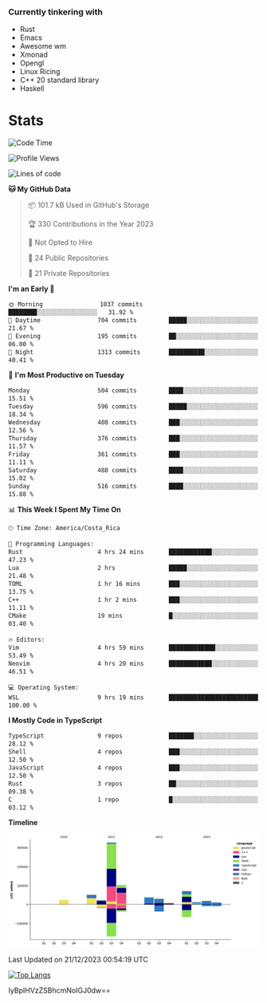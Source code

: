 ### Currently tinkering with
 - Rust
 - Emacs
 - Awesome wm
 - Xmonad
 - Opengl
 - Linux Ricing
 - C++ 20 standard library
 - Haskell

# Stats
<!--START_SECTION:waka-->
![Code Time](http://img.shields.io/badge/Code%20Time-804%20hrs%201%20min-blue)

![Profile Views](http://img.shields.io/badge/Profile%20Views-0-blue)

![Lines of code](https://img.shields.io/badge/From%20Hello%20World%20I%27ve%20Written-707.6%20thousand%20lines%20of%20code-blue)

**🐱 My GitHub Data** 

> 📦 101.7 kB Used in GitHub's Storage 
 > 
> 🏆 330 Contributions in the Year 2023
 > 
> 🚫 Not Opted to Hire
 > 
> 📜 24 Public Repositories 
 > 
> 🔑 21 Private Repositories 
 > 
**I'm an Early 🐤** 

```text
🌞 Morning                1037 commits        ████████░░░░░░░░░░░░░░░░░   31.92 % 
🌆 Daytime                704 commits         █████░░░░░░░░░░░░░░░░░░░░   21.67 % 
🌃 Evening                195 commits         ██░░░░░░░░░░░░░░░░░░░░░░░   06.00 % 
🌙 Night                  1313 commits        ██████████░░░░░░░░░░░░░░░   40.41 % 
```
📅 **I'm Most Productive on Tuesday** 

```text
Monday                   504 commits         ████░░░░░░░░░░░░░░░░░░░░░   15.51 % 
Tuesday                  596 commits         █████░░░░░░░░░░░░░░░░░░░░   18.34 % 
Wednesday                408 commits         ███░░░░░░░░░░░░░░░░░░░░░░   12.56 % 
Thursday                 376 commits         ███░░░░░░░░░░░░░░░░░░░░░░   11.57 % 
Friday                   361 commits         ███░░░░░░░░░░░░░░░░░░░░░░   11.11 % 
Saturday                 488 commits         ████░░░░░░░░░░░░░░░░░░░░░   15.02 % 
Sunday                   516 commits         ████░░░░░░░░░░░░░░░░░░░░░   15.88 % 
```


📊 **This Week I Spent My Time On** 

```text
🕑︎ Time Zone: America/Costa_Rica

💬 Programming Languages: 
Rust                     4 hrs 24 mins       ████████████░░░░░░░░░░░░░   47.23 % 
Lua                      2 hrs               █████░░░░░░░░░░░░░░░░░░░░   21.48 % 
TOML                     1 hr 16 mins        ███░░░░░░░░░░░░░░░░░░░░░░   13.75 % 
C++                      1 hr 2 mins         ███░░░░░░░░░░░░░░░░░░░░░░   11.11 % 
CMake                    19 mins             █░░░░░░░░░░░░░░░░░░░░░░░░   03.40 % 

🔥 Editors: 
Vim                      4 hrs 59 mins       █████████████░░░░░░░░░░░░   53.49 % 
Neovim                   4 hrs 20 mins       ████████████░░░░░░░░░░░░░   46.51 % 

💻 Operating System: 
WSL                      9 hrs 19 mins       █████████████████████████   100.00 % 
```

**I Mostly Code in TypeScript** 

```text
TypeScript               9 repos             ███████░░░░░░░░░░░░░░░░░░   28.12 % 
Shell                    4 repos             ███░░░░░░░░░░░░░░░░░░░░░░   12.50 % 
JavaScript               4 repos             ███░░░░░░░░░░░░░░░░░░░░░░   12.50 % 
Rust                     3 repos             ██░░░░░░░░░░░░░░░░░░░░░░░   09.38 % 
C                        1 repo              █░░░░░░░░░░░░░░░░░░░░░░░░   03.12 % 
```



**Timeline**

![Lines of Code chart](https://raw.githubusercontent.com/PandeCode/PandeCode/main/assets/bar_graph.png)


 Last Updated on 21/12/2023 00:54:19 UTC
<!--END_SECTION:waka-->
<!-- 
[![PandeCode's GitHub stats](https://github-readme-stats.vercel.app/api?username=PandeCode&theme=dracula&hide_border=true&show_icons=true)](https://github.com/anuraghazra/github-readme-stats)
-->
[![Top Langs](https://github-readme-stats.vercel.app/api/top-langs/?username=PandeCode&layout=compact&theme=dracula&hide_border=true)](https://github.com/anuraghazra/github-readme-stats)

IyBpIHVzZSBhcmNoIGJ0dw==
